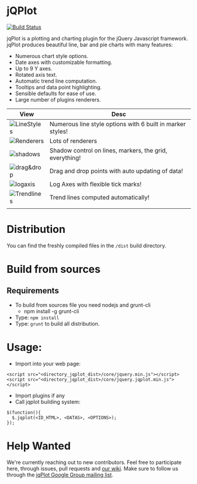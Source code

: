 jQPlot
======

[![Build Status](https://travis-ci.org/svandecappelle/jQPlot.svg?branch=master)](https://travis-ci.org/svandecappelle/jQPlot)

jqPlot is a plotting and charting plugin for the jQuery Javascript framework. jqPlot produces beautiful line, bar and pie charts with many features:

* Numerous chart style options.
* Date axes with customizable formatting.
* Up to 9 Y axes.
* Rotated axis text.
* Automatic trend line computation.
* Tooltips and data point highlighting.
* Sensible defaults for ease of use.
* Large number of plugins renderers.

| View  | Desc |
| ----- | ---- |
| ![LineStyles](http://svandecappelle.github.io/jQPlot/public/img/linestyles2.jpeg) | Numerous line style options with 6 built in marker styles! |
| ![Renderers](http://svandecappelle.github.io/jQPlot/public/img/barchart.jpeg) | Lots of renderers |
| ![shadows](http://svandecappelle.github.io/jQPlot/public/img/shadow2.jpeg) | Shadow control on lines, markers, the grid, everything! |
| ![drag&drop](http://svandecappelle.github.io/jQPlot/public/img/dragdrop2.jpeg) | Drag and drop points with auto updating of data! |
| ![logaxis](http://svandecappelle.github.io/jQPlot/public/img/logaxes2.jpeg) | Log Axes with flexible tick marks! |
| ![Trendlines](http://svandecappelle.github.io/jQPlot/public/img/trendline2.jpeg) | Trend lines computed automatically! |
|  |  |

# Distribution
You can find the freshly compiled files in the ``/dist`` build directory.

# Build from sources
## Requirements
* To build from sources file you need nodejs and grunt-cli
  * npm install -g grunt-cli
* Type: ```npm install```
* Type: ```grunt``` to build all distribution.

# Usage:
* Import into your web page:
```
<script src="<directory_jqplot_dist>/core/jquery.min.js"></script>
<script src="<directory_jqplot_dist>/core/jquery.jqplot.min.js"></script>
```
* Import plugins if any
* Call jqplot building system:
```
$(function(){
  $.jqplot(<ID_HTML>, <DATAS>, <OPTIONS>);
});
```

# Help Wanted
We're currently reaching out to new contributors. Feel free to participate here, through issues, pull requests and [our wiki](https://github.com/svandecappelle/jQPlot/wiki/Migrating-jQPlot-Plans). Make sure to follow us through the [jqPlot Google Group mailing list](http://groups.google.com/group/jqplot-users).
